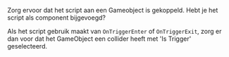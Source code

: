 Zorg ervoor dat het script aan een Gameobject is gekoppeld. Hebt je het script als component bijgevoegd?

Als het script gebruik maakt van `OnTriggerEnter` of `OnTriggerExit`, zorg er dan voor dat het GameObject een collider heeft met 'Is Trigger' geselecteerd. 
